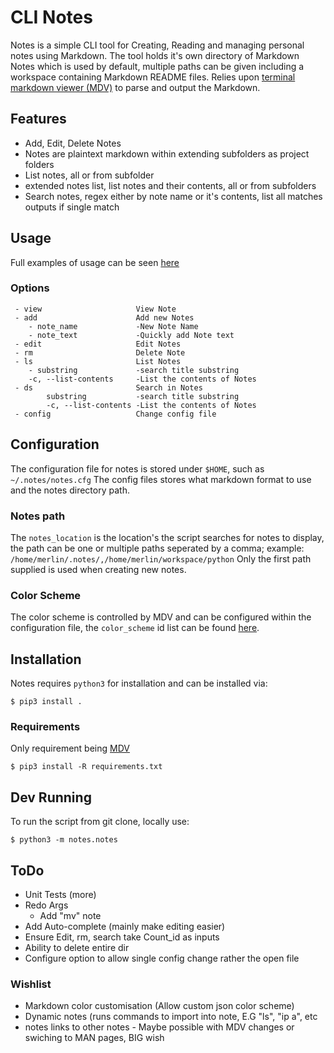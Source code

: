 # CLI Notes

Notes is a simple CLI tool for Creating, Reading and managing personal notes using Markdown.
The tool holds it's own directory of Markdown Notes which is used by default, multiple paths can be given
including a workspace containing Markdown README files.
Relies upon [terminal markdown viewer (MDV)](https://github.com/axiros/terminal_markdown_viewer) to parse and output
the Markdown.

## Features

- Add, Edit, Delete Notes
- Notes are plaintext markdown within extending subfolders as project folders
- List notes, all or from subfolder
- extended notes list, list notes and their contents, all or from subfolders
- Search notes, regex either by note name or it's contents, list all matches
  outputs if single match

## Usage

Full examples of usage can be seen [here](Examples.md)

### Options

```
 - view                     View Note
 - add                      Add new Notes
    - note_name             -New Note Name
    - note_text             -Quickly add Note text
 - edit                     Edit Notes
 - rm                       Delete Note
 - ls                       List Notes
    - substring             -search title substring
    -c, --list-contents     -List the contents of Notes
 - ds                       Search in Notes
        substring           -search title substring
        -c, --list-contents -List the contents of Notes
 - config                   Change config file
```

## Configuration

The configuration file for notes is stored under `$HOME`, such as `~/.notes/notes.cfg`
The config files stores what markdown format to use and the notes directory path.

### Notes path

The `notes_location` is the location's the script searches for notes to display, the path can be one or multiple paths seperated by a comma; example: `/home/merlin/.notes/,/home/merlin/workspace/python`
Only the first path supplied is used when creating new notes.

### Color Scheme

The color scheme is controlled by MDV and can be configured within the configuration file, the `color_scheme` id list can be found [here](https://github.com/axiros/terminal_markdown_viewer/blob/master/mdv/ansi_tables.json).

## Installation

Notes requires `python3` for installation and can be installed via:

```
$ pip3 install .
```

### Requirements

Only requirement being [MDV](https://github.com/axiros/terminal_markdown_viewer)

```
$ pip3 install -R requirements.txt
```

## Dev Running

To run the script from git clone, locally use:

```
$ python3 -m notes.notes
```

## ToDo

- Unit Tests (more)
- Redo Args
  - Add "mv" note
- Add Auto-complete (mainly make editing easier)
- Ensure Edit, rm, search take Count_id as inputs
- Ability to delete entire dir
- Configure option to allow single config change rather the open file

### Wishlist

- Markdown color customisation (Allow custom json color scheme)
- Dynamic notes (runs commands to import into note, E.G "ls", "ip a", etc
- notes links to other notes - Maybe possible with MDV changes or swiching to MAN pages, BIG wish
